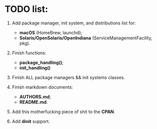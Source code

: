 # TODO list:

1) Add package manager, init system, and distributions list for:
    - **macOS** (HomeBrew, launchd);
    - **Solaris/OpenSolaris/OpenIndiana** (ServiceManagementFacility, pkg).

2) Finish functions:
    - **package_handling()**;
    - **init_handling()**

3) Finish ALL package managers && init systems classes.

4) Finish markdown documents:
    - **AUTHORS.md**;
    - **README.md**.

5) Add this motherfucking piece of shit to the **CPAN**.

6) Add **dinit** support.
